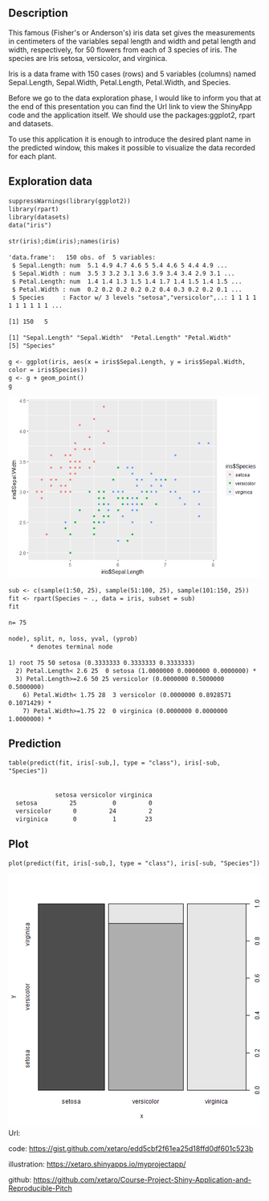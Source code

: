Description
-----------

This famous (Fisher's or Anderson's) iris data set gives the
measurements in centimeters of the variables sepal length and width and
petal length and width, respectively, for 50 flowers from each of 3
species of iris. The species are Iris setosa, versicolor, and virginica.

Iris is a data frame with 150 cases (rows) and 5 variables (columns)
named Sepal.Length, Sepal.Width, Petal.Length, Petal.Width, and Species.

Before we go to the data exploration phase, I would like to inform you
that at the end of this presentation you can find the Url link to view
the ShinyApp code and the application itself. We should use the
packages:ggplot2, rpart and datasets.

To use this application it is enough to introduce the desired plant name
in the predicted window, this makes it possible to visualize the data
recorded for each plant.

Exploration data
----------------

    suppressWarnings(library(ggplot2))
    library(rpart)
    library(datasets)
    data("iris")

    str(iris);dim(iris);names(iris)

    'data.frame':   150 obs. of  5 variables:
     $ Sepal.Length: num  5.1 4.9 4.7 4.6 5 5.4 4.6 5 4.4 4.9 ...
     $ Sepal.Width : num  3.5 3 3.2 3.1 3.6 3.9 3.4 3.4 2.9 3.1 ...
     $ Petal.Length: num  1.4 1.4 1.3 1.5 1.4 1.7 1.4 1.5 1.4 1.5 ...
     $ Petal.Width : num  0.2 0.2 0.2 0.2 0.2 0.4 0.3 0.2 0.2 0.1 ...
     $ Species     : Factor w/ 3 levels "setosa","versicolor",..: 1 1 1 1 1 1 1 1 1 1 ...

    [1] 150   5

    [1] "Sepal.Length" "Sepal.Width"  "Petal.Length" "Petal.Width" 
    [5] "Species"     

    g <- ggplot(iris, aes(x = iris$Sepal.Length, y = iris$Sepal.Width, color = iris$Species))
    g <- g + geom_point() 
    g

![](https://github.com/xetaro/Course-Project-Shiny-Application-and-Reproducible-Pitch/blob/master/Iris_Plot1.png)

    sub <- c(sample(1:50, 25), sample(51:100, 25), sample(101:150, 25))
    fit <- rpart(Species ~ ., data = iris, subset = sub)
    fit

    n= 75 

    node), split, n, loss, yval, (yprob)
          * denotes terminal node

    1) root 75 50 setosa (0.3333333 0.3333333 0.3333333)  
      2) Petal.Length< 2.6 25  0 setosa (1.0000000 0.0000000 0.0000000) *
      3) Petal.Length>=2.6 50 25 versicolor (0.0000000 0.5000000 0.5000000)  
        6) Petal.Width< 1.75 28  3 versicolor (0.0000000 0.8928571 0.1071429) *
        7) Petal.Width>=1.75 22  0 virginica (0.0000000 0.0000000 1.0000000) *

Prediction
----------

    table(predict(fit, iris[-sub,], type = "class"), iris[-sub, "Species"])

                
                 setosa versicolor virginica
      setosa         25          0         0
      versicolor      0         24         2
      virginica       0          1        23

Plot
----

    plot(predict(fit, iris[-sub,], type = "class"), iris[-sub, "Species"])

![](https://github.com/xetaro/Course-Project-Shiny-Application-and-Reproducible-Pitch/blob/master/predict_plot.png)
Url:

code: <https://gist.github.com/xetaro/edd5cbf2f61ea25d18ffd0df601c523b>

illustration: <https://xetaro.shinyapps.io/myprojectapp/>

github:
<https://github.com/xetaro/Course-Project-Shiny-Application-and-Reproducible-Pitch>
